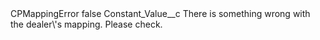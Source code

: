 <?xml version="1.0" encoding="UTF-8"?>
<CustomMetadata xmlns="http://soap.sforce.com/2006/04/metadata" xmlns:xsi="http://www.w3.org/2001/XMLSchema-instance" xmlns:xsd="http://www.w3.org/2001/XMLSchema">
    <label>CPMappingError</label>
    <protected>false</protected>
    <values>
        <field>Constant_Value__c</field>
        <value xsi:type="xsd:string">There is something wrong with the dealer\&apos;s mapping. Please check.</value>
    </values>
</CustomMetadata>
